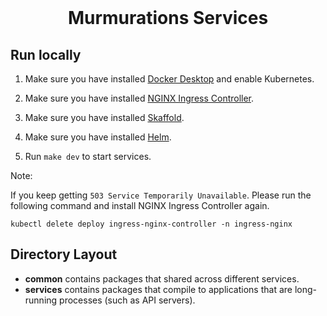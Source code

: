 <div align="center">
<br/>
<h1>Murmurations Services</h1>
</div>

## Run locally


1. Make sure you have installed [Docker Desktop](https://www.docker.com/products/docker-desktop) and enable Kubernetes.

2. Make sure you have installed [NGINX Ingress Controller](https://kubernetes.github.io/ingress-nginx/deploy/).

3. Make sure you have installed [Skaffold](https://skaffold.dev/docs/install/).

4. Make sure you have installed [Helm](https://helm.sh/docs/intro/install/).

5. Run `make dev` to start services.

Note:

If you keep getting `503 Service Temporarily Unavailable`. Please run the following command and install NGINX Ingress Controller again.

```
kubectl delete deploy ingress-nginx-controller -n ingress-nginx
```

## Directory Layout

* **common** contains packages that shared across different services.
* **services** contains packages that compile to applications that are long-running processes (such as API servers).
